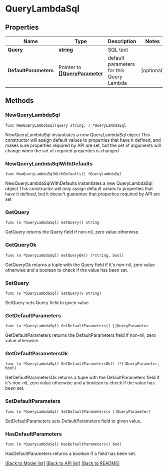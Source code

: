 # QueryLambdaSql

## Properties

Name | Type | Description | Notes
------------ | ------------- | ------------- | -------------
**Query** | **string** | SQL text | 
**DefaultParameters** | Pointer to [**[]QueryParameter**](QueryParameter.md) | default parameters for this Query Lambda | [optional] 

## Methods

### NewQueryLambdaSql

`func NewQueryLambdaSql(query string, ) *QueryLambdaSql`

NewQueryLambdaSql instantiates a new QueryLambdaSql object
This constructor will assign default values to properties that have it defined,
and makes sure properties required by API are set, but the set of arguments
will change when the set of required properties is changed

### NewQueryLambdaSqlWithDefaults

`func NewQueryLambdaSqlWithDefaults() *QueryLambdaSql`

NewQueryLambdaSqlWithDefaults instantiates a new QueryLambdaSql object
This constructor will only assign default values to properties that have it defined,
but it doesn't guarantee that properties required by API are set

### GetQuery

`func (o *QueryLambdaSql) GetQuery() string`

GetQuery returns the Query field if non-nil, zero value otherwise.

### GetQueryOk

`func (o *QueryLambdaSql) GetQueryOk() (*string, bool)`

GetQueryOk returns a tuple with the Query field if it's non-nil, zero value otherwise
and a boolean to check if the value has been set.

### SetQuery

`func (o *QueryLambdaSql) SetQuery(v string)`

SetQuery sets Query field to given value.


### GetDefaultParameters

`func (o *QueryLambdaSql) GetDefaultParameters() []QueryParameter`

GetDefaultParameters returns the DefaultParameters field if non-nil, zero value otherwise.

### GetDefaultParametersOk

`func (o *QueryLambdaSql) GetDefaultParametersOk() (*[]QueryParameter, bool)`

GetDefaultParametersOk returns a tuple with the DefaultParameters field if it's non-nil, zero value otherwise
and a boolean to check if the value has been set.

### SetDefaultParameters

`func (o *QueryLambdaSql) SetDefaultParameters(v []QueryParameter)`

SetDefaultParameters sets DefaultParameters field to given value.

### HasDefaultParameters

`func (o *QueryLambdaSql) HasDefaultParameters() bool`

HasDefaultParameters returns a boolean if a field has been set.


[[Back to Model list]](../README.md#documentation-for-models) [[Back to API list]](../README.md#documentation-for-api-endpoints) [[Back to README]](../README.md)


